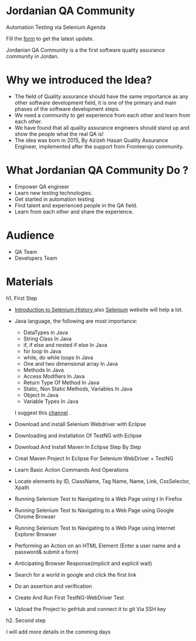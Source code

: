 # Jordanian QA Community
Automation Testing via Selenium Agenda

Fill the [form](https://goo.gl/forms/qbx1fzCTPWFI8vbi2) to get the latest update.

Jordanian QA Community is a the first software quality assurance community in Jordan.

# Why we introduced the Idea?
* The field of Quality assurance should have the same importance as any other software development field, it is one of the primary and main phases of the software development steps.
* We need a community to get experience from each other and learn from each other.
* We have found that all quality assurance engineers should stand up and show the people what the real QA is!
* The idea was born in 2015, By Azizeh Hasan Quality Assurance Engineer, implemented after the support from Fronteersjo community.

# What Jordanian QA Community Do ?
* Empower QA engineer 
* Learn new testing technologies.
* Get started in automation testing 
* Find talent and experienced people in the QA field.
* Learn from each other and share the experience.

# Audience
* QA Team 
* Developers Team

# Materials

h1. First Step

* [Introduction to Selenium History ](https://docs.google.com/presentation/d/1mGdcQtW1qdQMb6ggYB3_Lt_ySPHiCOUZPlzKDAge1cM/edit?usp=sharing) also [Selenium](https://www.seleniumhq.org/) website will help a lot. 
* Java language, the following are most importance:
	- DataTypes in Java
	- String Class In Java
	- if, if else and nested if else In Java
	- for loop In Java
	- while, do while loops In Java
	- One and two dimensional array In Java
	- Methods In Java
	- Access Modifiers In Java
	- Return Type Of Method In Java
	- Static, Non Static Methods, Variables In Java
	- Object In Java
	- Variable Types In Java

	I suggest this [channel](https://www.youtube.com/playlist?list=PLFE2CE09D83EE3E28) . 
* Download and install Selenium Webdriver with Eclipse
* Downloading and installation Of TestNG with Eclipse
* Download And Install Maven In Eclipse Step By Step
* Creat Maven Project In Eclipse For Selenium WebDriver + TestNG
* Learn Basic Action Commands And Operations 
* Locate elements by ID, ClassName, Tag Name, Name, Link, CssSelector, Xpath
* Running Selenium Test to Navigating to a Web Page using t In Firefox
* Running Selenium Test to Navigating to a Web Page using Google Chrome Browser
* Running Selenium Test to Navigating to a Web Page using  Internet Explorer Browser
* Performing an Action on an HTML Element (Enter a user name and a password& submit a form)
* Anticipating Browser Response(implicit and explicit wait)
* Search for a world in google and click the first link
* Do an assertion and verification
* Create And Run First TestNG-WebDriver Test
* Upload the Project to getHub and connect it to git Via SSH key

h2. Second step

 I will add more details in the comming days 


 